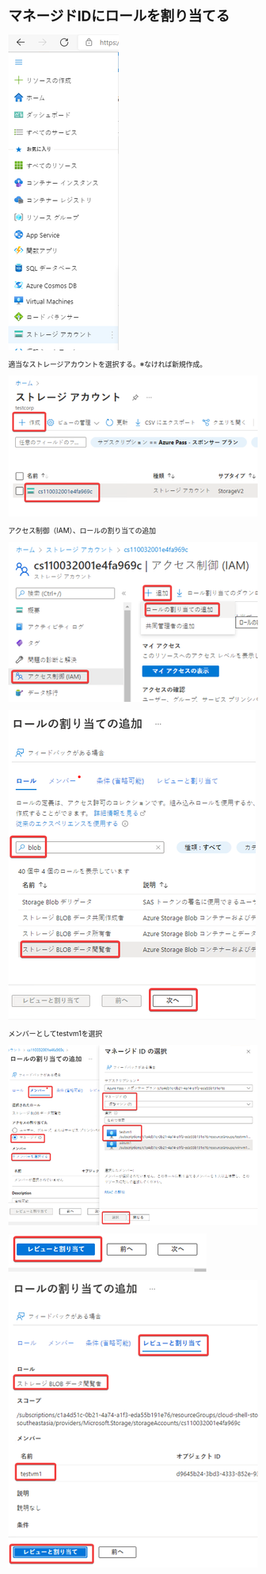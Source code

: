 # マネージドIDにロールを割り当てる

![](images/ss-2022-04-07-13-23-07.png)

適当なストレージアカウントを選択する。※なければ新規作成。

![](images/ss-2022-04-07-13-23-29.png)

アクセス制御（IAM）、ロールの割り当ての追加

![](images/ss-2022-04-07-13-24-19.png)

![](images/ss-2022-04-07-13-26-02.png)

メンバーとしてtestvm1を選択

![](images/ss-2022-04-07-13-27-04.png)

![](images/ss-2022-04-07-13-27-44.png)

![](images/ss-2022-04-07-13-28-12.png)